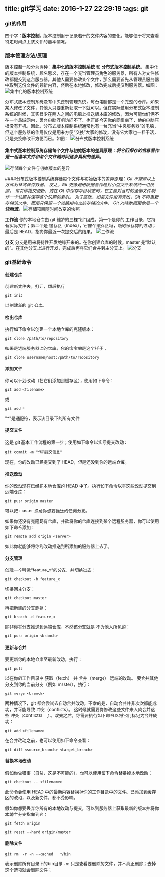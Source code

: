title: git学习
date: 2016-1-27 22:29:19
tags: git
---

### git的作用
四个字：**版本控制**。版本控制用于记录若干的文件内容的变化，能够便于将来查看特定时间点上该文件的基本情况。
<!--more-->


### 版本管理方法/原理
版本控制一般分为两种：**集中化的版本控制系统** 和 **分布式版本控制系统**。
集中化的版本控制系统，顾名思义，存在一个充当管理员角色的服务器，所有人对文件修改都提交到这台服务器。其他人需要修改某个文件，那么需要首先从管理员服务器中取到这份文件的最新内容，然后在本地修改，修改完成后提交到服务器。如图：
![集中化的版本控制系统](http://7xlxb6.com1.z0.glb.clouddn.com/jicheng.jpg)

分布式版本控制系统没有中央控制管理系统，每台电脑都是一个完整的仓库。如果某人修改了文件，其他人只要重新获取一下就可以。但在实际使用分布式版本控制系统的时候，其实很少在两人之间的电脑上推送版本库的修改，因为可能你们俩不在一个局域网内，两台电脑互相访问不了，也可能今天你的同事病了，他的电脑压根没有开机。因此，分布式版本控制系统通常也有一台充当“中央服务器”的电脑，但这个服务器的作用仅仅是用来方便“交换”大家的修改，没有它大家也一样干活，只是交换修改不方便而已。如图：
![分布式版本控制系统](http://7xlxb6.com1.z0.glb.clouddn.com/distributed.png)

#### 集中式版本控制系统存储每个文件与初始版本的差异原理：*将它们保存的信息看作是一组基本文件和每个文件随时间逐步累积的差异*。
![存储每个文件与初始版本的差异](http://7xlxb6.com1.z0.glb.clouddn.com/deltas.png)


####分布式版本控制系统存储每个文件与初始版本的差异原理：*Git 不按照以上方式对待或保存数据。 反之，Git 更像是把数据看作是对小型文件系统的一组快照。 每次你提交更新，或在 Git 中保存项目状态时，它主要对当时的全部文件制作一个快照并保存这个快照的索引。 为了高效，如果文件没有修改，Git 不再重新存储该文件，而是只保留一个链接指向之前存储的文件。 Git 对待数据更像是一个 **快照流**。*
![存储项目随时间改变的快照](http://7xlxb6.com1.z0.glb.clouddn.com/snapshots.png)

**工作流**
你的本地仓库由 git 维护的三棵“树”组成。第一个是你的 工作目录，它持有实际文件；第二个是 缓存区（Index），它像个缓存区域，临时保存你的改动；最后是 HEAD，指向你最近一次提交后的结果。
![工作流](http://7xlxb6.com1.z0.glb.clouddn.com/trees.png)

**分支**
分支是用来将特性开发绝缘开来的。在你创建仓库的时候，master 是“默认的”。在其他分支上进行开发，完成后再将它们合并到主分支上。
![分支](http://7xlxb6.com1.z0.glb.clouddn.com/branches.png)

### git基础命令
#### 创建仓库
创建新文件夹，打开，然后执行 
```git 
git init
```
以创建新的 git 仓库。

#### 检出仓库
执行如下命令以创建一个本地仓库的克隆版本：
```git 
git clone /path/to/repository 
```
如果是远端服务器上的仓库，你的命令会是这个样子：
```git 
git clone username@host:/path/to/repository
```

#### 添加文件
你可以计划改动（把它们添加到缓存区），使用如下命令：
```git 
git add <filename>
```
或
```git 
git add *
```
"*"是通配符，表示该目录下的所有文件

#### 提交文件
这是 git 基本工作流程的第一步；使用如下命令以实际提交改动：
```git 
git commit -m "代码提交信息"
```
现在，你的改动已经提交到了 HEAD，但是还没到你的远端仓库。

#### 推送改动
你的改动现在已经在本地仓库的 HEAD 中了。执行如下命令以将这些改动提交到远端仓库：
```git 
git push origin master
```
可以把 master 换成你想要推送的任何分支。 

如果你还没有克隆现有仓库，并欲将你的仓库连接到某个远程服务器，你可以使用如下命令添加：
```git 
git remote add origin <server>
```
如此你就能够将你的改动推送到所添加的服务器上去了。

#### 分支管理
创建一个叫做“feature_x”的分支，并切换过去：
```git 
git checkout -b feature_x
```
切换回主分支：
```git 
git checkout master
```
再把新建的分支删掉：
```git 
git branch -d feature_x
```
除非你将分支推送到远端仓库，不然该分支就是 不为他人所见的：
```git 
git push origin <branch>
```

#### 更新与合并
要更新你的本地仓库至最新改动，执行：
```git 
git pull
```
以在你的工作目录中 获取（fetch） 并 合并（merge） 远端的改动。
要合并其他分支到你的当前分支（例如 master），执行：
```git 
git merge <branch>
```
两种情况下，git 都会尝试去自动合并改动。不幸的是，自动合并并非次次都能成功，并可能导致 冲突（conflicts）。 这时候就需要你修改这些文件来人肉合并这些 冲突（conflicts） 了。改完之后，你需要执行如下命令以将它们标记为合并成功：
```git 
git add <filename>
```
在合并改动之前，也可以使用如下命令查看：
```git 
git diff <source_branch> <target_branch>
```

#### 替换本地改动
假如你做错事（自然，这是不可能的），你可以使用如下命令替换掉本地改动：
```git 
git checkout -- <filename>
```
此命令会使用 HEAD 中的最新内容替换掉你的工作目录中的文件。已添加到缓存区的改动，以及新文件，都不受影响。

假如你想要丢弃你所有的本地改动与提交，可以到服务器上获取最新的版本并将你本地主分支指向到它：
```git 
git fetch origin
```
```git
git reset --hard origin/master
```

#### 删除文件
```git 
git rm  -r -n --cached   */bin
```
表示删除所有目录下的bin目录
`-n`: 只是查看要删除的文件，并不真正删除；去掉这个选项就会删除文件；